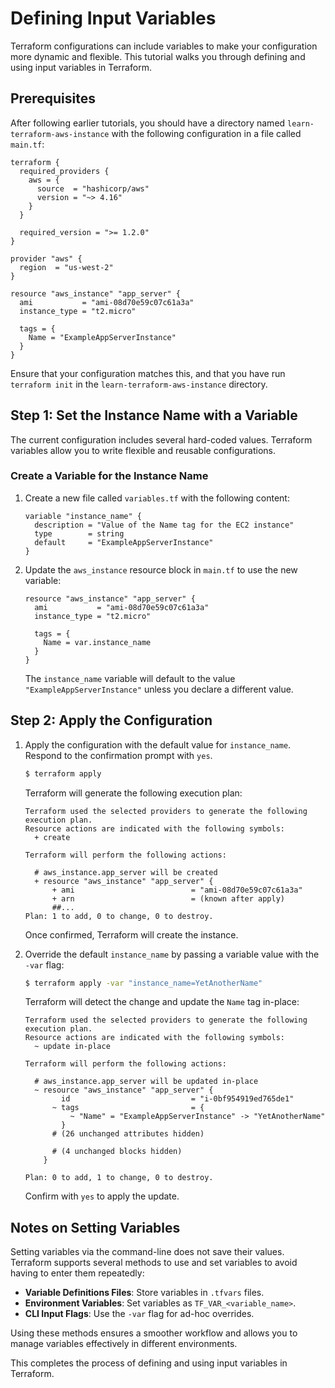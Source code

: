 # Defining Input Variables

Terraform configurations can include variables to make your configuration more dynamic and flexible. This tutorial walks you through defining and using input variables in Terraform.

## Prerequisites

After following earlier tutorials, you should have a directory named `learn-terraform-aws-instance` with the following configuration in a file called `main.tf`:

```hcl
terraform {
  required_providers {
    aws = {
      source  = "hashicorp/aws"
      version = "~> 4.16"
    }
  }

  required_version = ">= 1.2.0"
}

provider "aws" {
  region  = "us-west-2"
}

resource "aws_instance" "app_server" {
  ami           = "ami-08d70e59c07c61a3a"
  instance_type = "t2.micro"

  tags = {
    Name = "ExampleAppServerInstance"
  }
}
```

Ensure that your configuration matches this, and that you have run `terraform init` in the `learn-terraform-aws-instance` directory.

## Step 1: Set the Instance Name with a Variable

The current configuration includes several hard-coded values. Terraform variables allow you to write flexible and reusable configurations.

### Create a Variable for the Instance Name

1. Create a new file called `variables.tf` with the following content:

   ```hcl
   variable "instance_name" {
     description = "Value of the Name tag for the EC2 instance"
     type        = string
     default     = "ExampleAppServerInstance"
   }
   ```

2. Update the `aws_instance` resource block in `main.tf` to use the new variable:

   ```hcl
   resource "aws_instance" "app_server" {
     ami           = "ami-08d70e59c07c61a3a"
     instance_type = "t2.micro"

     tags = {
       Name = var.instance_name
     }
   }
   ```

   The `instance_name` variable will default to the value `"ExampleAppServerInstance"` unless you declare a different value.

## Step 2: Apply the Configuration

1. Apply the configuration with the default value for `instance_name`. Respond to the confirmation prompt with `yes`.

   ```bash
   $ terraform apply
   ```

   Terraform will generate the following execution plan:

   ```
   Terraform used the selected providers to generate the following execution plan.
   Resource actions are indicated with the following symbols:
     + create

   Terraform will perform the following actions:

     # aws_instance.app_server will be created
     + resource "aws_instance" "app_server" {
         + ami                          = "ami-08d70e59c07c61a3a"
         + arn                          = (known after apply)
         ##...
   Plan: 1 to add, 0 to change, 0 to destroy.
   ```

   Once confirmed, Terraform will create the instance.

2. Override the default `instance_name` by passing a variable value with the `-var` flag:

   ```bash
   $ terraform apply -var "instance_name=YetAnotherName"
   ```

   Terraform will detect the change and update the `Name` tag in-place:

   ```
   Terraform used the selected providers to generate the following execution plan.
   Resource actions are indicated with the following symbols:
     ~ update in-place

   Terraform will perform the following actions:

     # aws_instance.app_server will be updated in-place
     ~ resource "aws_instance" "app_server" {
           id                           = "i-0bf954919ed765de1"
         ~ tags                         = {
             ~ "Name" = "ExampleAppServerInstance" -> "YetAnotherName"
           }
         # (26 unchanged attributes hidden)

         # (4 unchanged blocks hidden)
       }

   Plan: 0 to add, 1 to change, 0 to destroy.
   ```

   Confirm with `yes` to apply the update.

## Notes on Setting Variables

Setting variables via the command-line does not save their values. Terraform supports several methods to use and set variables to avoid having to enter them repeatedly:

- **Variable Definitions Files**: Store variables in `.tfvars` files.
- **Environment Variables**: Set variables as `TF_VAR_<variable_name>`.
- **CLI Input Flags**: Use the `-var` flag for ad-hoc overrides.

Using these methods ensures a smoother workflow and allows you to manage variables effectively in different environments.

This completes the process of defining and using input variables in Terraform.
